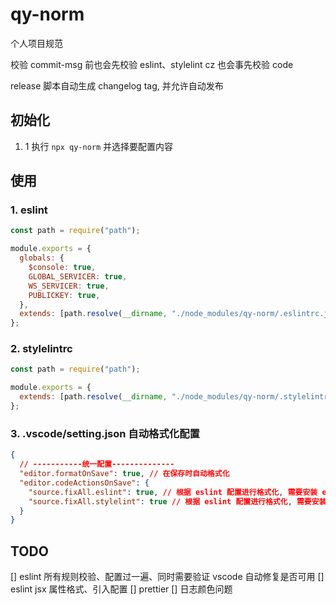 # qy-norm

个人项目规范

校验 commit-msg 前也会先校验 eslint、stylelint
cz 也会事先校验 code

release 脚本自动生成 changelog tag, 并允许自动发布

## 初始化

1. 1 执行 `npx qy-norm` 并选择要配置内容

## 使用

### 1. eslint

```js
const path = require("path");

module.exports = {
  globals: {
    $console: true,
    GLOBAL_SERVICER: true,
    WS_SERVICER: true,
    PUBLICKEY: true,
  },
  extends: [path.resolve(__dirname, "./node_modules/qy-norm/.eslintrc.js")],
};
```

### 2. stylelintrc

```js
const path = require("path");

module.exports = {
  extends: [path.resolve(__dirname, "./node_modules/qy-norm/.stylelintrc.js")],
};
```

### 3. .vscode/setting.json 自动格式化配置

```json
{
  // -----------统一配置--------------
  "editor.formatOnSave": true, // 在保存时自动格式化
  "editor.codeActionsOnSave": {
    "source.fixAll.eslint": true, // 根据 eslint 配置进行格式化, 需要安装 eslint 插件
    "source.fixAll.stylelint": true // 根据 eslint 配置进行格式化, 需要安装 stylelint 插件
  }
}
```

## TODO

[] eslint 所有规则校验、配置过一遍、同时需要验证 vscode 自动修复是否可用
[] eslint jsx 属性格式、引入配置
[] prettier
[] 日志颜色问题
